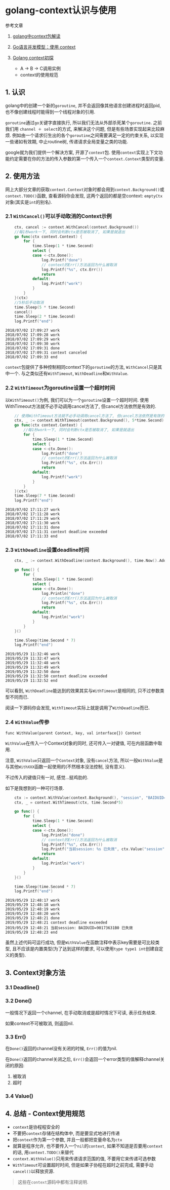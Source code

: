 # golang-context认识与使用

参考文章

1. [golang中context包解读](http://www.01happy.com/golang-context-reading/)

2. [Go语言并发模型：使用 context](https://segmentfault.com/a/1190000006744213)

3. [Golang context初探](https://www.jianshu.com/p/0dc7596ba90a)
	- A -> B -> C调用实例
	- context的使用规范

## 1. 认识

golang中的创建一个新的`goroutine`, 并不会返回像其他语言创建进程时返回pid, 也不像创建线程时能得到一个线程对象的引用. 

`goroutine`通过`go`关键字直接执行, 所以我们无法从外部杀死某个`goroutine`. 之前我们用 `channel ＋ select`的方式, 来解决这个问题, 但是有些场景实现起来比较麻烦. 例如由一个请求衍生出的各个`goroutine`之间需要满足一定的约束关系, 以实现一些诸如有效期, 中止routine树, 传递请求全局变量之类的功能. 

google就为我们提供一个解决方案, 开源了`context`包. 使用`context`实现上下文功能约定需要在你的方法的传入参数的第一个传入一个`context.Context`类型的变量. 

## 2. 使用方法

网上大部分文章的获取`context.Context`对象时都会用到`context.Background()`或`context.TODO()`函数, 查看源码你会发现, 这两个返回的都是空context: `emptyCtx`对象(其实是`int`的别名).

### 2.1 `WithCancel()`可以手动取消的Context示例

```go
	ctx, cancel := context.WithCancel(context.Background())
	//每1秒work一下, 同时会判断ctx是否被取消了, 如果是就退出
	go func(ctx context.Context) {
		for {
			time.Sleep(1 * time.Second)
			select {
			case <-ctx.Done():
				log.Printf("done")
				// context的Err()方法返回为什么被取消
				log.Printf("%s", ctx.Err())
				return
			default:
				log.Printf("work")
			}
		}
	}(ctx)
	//5秒后手动取消
	time.Sleep(5 * time.Second)
	cancel()
	time.Sleep(2 * time.Second)
	log.Printf("end")
```

```
2018/07/02 17:09:27 work
2018/07/02 17:09:28 work
2018/07/02 17:09:29 work
2018/07/02 17:09:30 work
2018/07/02 17:09:31 done
2018/07/02 17:09:31 context canceled
2018/07/02 17:09:33 end
```

`context`包提供了多种控制相同context下的`goroutine`的方法, `WithCancel`只是其中一个. 与之类似还有`WithTimeout`, `WithDeadline`和`WithValue`.

### 2.2 `WithTimeout`为goroutine设置一个超时时间

以`WithTimeout()`为例, 我们可以为一个`goroutine`设置一个超时时间. 使用WithTimeout方法就不必手动调用cancel方法了, 但cancel方法依然是有效的.

```go
	// 使用WithTimeout方法就不必手动调用cancel方法了, 但cancel方法依然是有效的.
	ctx, _ := context.WithTimeout(context.Background(), 5*time.Second)
	go func(ctx context.Context) {
		//每1秒work一下, 同时会判断ctx是否被取消了, 如果是就退出
		for {
			time.Sleep(1 * time.Second)
			select {
			case <-ctx.Done():
                log.Printf("done")
				// context的Err()方法返回为什么被取消
				log.Printf("%s", ctx.Err())
				return
			default:
				log.Printf("work")
			}
		}
	}(ctx)
	time.Sleep(7 * time.Second)
	log.Printf("end")
```

```
2018/07/02 17:11:27 work
2018/07/02 17:11:28 work
2018/07/02 17:11:29 work
2018/07/02 17:11:30 work
2018/07/02 17:11:31 done
2018/07/02 17:11:31 context deadline exceeded
2018/07/02 17:11:33 end
```

### 2.3 `WithDeadline`设置deadline时间

```go
	ctx, _ := context.WithDeadline(context.Background(), time.Now().Add(time.Second*5))

	go func() {
		for {
			time.Sleep(1 * time.Second)
			select {
			case <-ctx.Done():
				log.Println("done")
				// context的Err()方法返回为什么被取消
				log.Printf("%s", ctx.Err())
				return
			default:
				log.Println("work")
			}
		}
	}()

	time.Sleep(time.Second * 7)
	log.Printf("end")
```

```
2019/05/29 11:32:46 work
2019/05/29 11:32:47 work
2019/05/29 11:32:48 work
2019/05/29 11:32:49 work
2019/05/29 11:32:50 done
2019/05/29 11:32:50 context deadline exceeded
2019/05/29 11:32:52 end
```

可以看到, `WithDeadline`能达到的效果其实与`WithTimeout`是相同的, 只不过参数类型不同而已.

阅读一下源码你会发现, `WithTimeout`实际上就是调用了`WithDeadline`而已.

### 2.4 `WithValue`传参

`func WithValue(parent Context, key, val interface{}) Context`

`WithValue`在传入一个Context对象的同时, 还可传入一对键值, 可在内层函数中取用.

注意, `WithValue`只返回一个`Context`对象, 没有`cancel`方法, 所以一般`WithValue`是与其他`WithXXX`函数一起使用的(不然根本没法控制, 没有意义). 

不过传入的键值只有一对, 感觉...挺鸡肋的.

如下是我想到的一种可行场景.

```go
	ctx := context.WithValue(context.Background(), "session", "BAIDUID=90173631B0")
	ctx, _ = context.WithTimeout(ctx, time.Second*5)

	go func() {
		for {
			time.Sleep(1 * time.Second)
			select {
			case <-ctx.Done():
				log.Println("done")
				// context的Err()方法返回为什么被取消
				log.Printf("%s", ctx.Err())
				log.Printf("当前session: %s 已失效", ctx.Value("session").(string))
				return
			default:
				log.Println("work")
			}
		}
	}()

	time.Sleep(time.Second * 7)
	log.Printf("end")
```

```
2019/05/29 12:48:17 work
2019/05/29 12:48:18 work
2019/05/29 12:48:19 work
2019/05/29 12:48:20 work
2019/05/29 12:48:21 done
2019/05/29 12:48:21 context deadline exceeded
2019/05/29 12:48:21 当前session: BAIDUID=90173631B0 已失效
2019/05/29 12:48:23 end
```

虽然上述代码可运行成功, 但是`WithValue`在函数注释中表示key需要是可比较类型, 且不应该是内置类型(为了达到这样的要求, 可以使用`type type1 int`创建自定义的类型).

## 3. Context对象方法

### 3.1 Deadline()

### 3.2 Done()

一般情况下返回一个channel, 在手动取消或是超时情况下可读, 表示任务结束.

如果context不可被取消, 则返回nil.

### 3.3 Err()

在`Done()`返回的channel没有关闭的时候, `Err()`的值为nil.

在`Done()`返回的channel关闭之后, `Err()`会返回一个error类型的值解释channel关闭的原因:

1. 被取消
2. 超时

### 3.4 Value()

## 4. 总结 - Context使用规范

- `context`是协程程安全的
- 不要把`context`存储在结构体中, 而是要显式地进行传递
- 把`context`作为第一个参数, 并且一般都把变量命名为`ctx`
- 就算是程序允许, 也不要传入一个`nil`的`context`, 如果不知道是否要用`context`的话, 用`context.TODO()`来替代
- `context.WithValue()`只用来传递请求范围的值, 不要用它来传递可选参数
- `WithTimeout`可设置超时时间, 但是如果子协程在超时之前完成, 需要手动`cancel()`以释放资源.

> 这些在`context`源码中都有注释说明.
